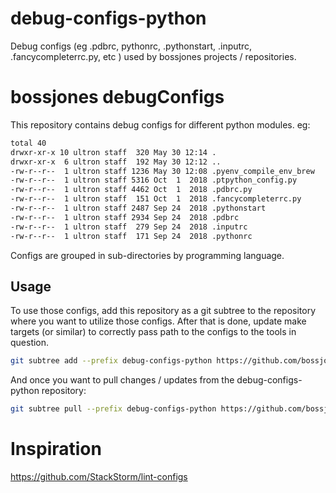 # debug-configs-python
Debug configs (eg .pdbrc, pythonrc, .pythonstart, .inputrc, .fancycompleterrc.py, etc ) used by bossjones projects / repositories.

# bossjones debugConfigs

This repository contains debug configs for different python modules. eg:

```bash
total 40
drwxr-xr-x 10 ultron staff  320 May 30 12:14 .
drwxr-xr-x  6 ultron staff  192 May 30 12:12 ..
-rw-r--r--  1 ultron staff 1236 May 30 12:08 .pyenv_compile_env_brew
-rw-r--r--  1 ultron staff 5316 Oct  1  2018 .ptpython_config.py
-rw-r--r--  1 ultron staff 4462 Oct  1  2018 .pdbrc.py
-rw-r--r--  1 ultron staff  151 Oct  1  2018 .fancycompleterrc.py
-rw-r--r--  1 ultron staff 2487 Sep 24  2018 .pythonstart
-rw-r--r--  1 ultron staff 2934 Sep 24  2018 .pdbrc
-rw-r--r--  1 ultron staff  279 Sep 24  2018 .inputrc
-rw-r--r--  1 ultron staff  171 Sep 24  2018 .pythonrc
```

Configs are grouped in sub-directories by programming language.

## Usage

To use those configs, add this repository as a git subtree to the repository
where you want to utilize those configs. After that is done, update make
targets (or similar) to correctly pass path to the configs to the tools
in question.

```bash
git subtree add --prefix debug-configs-python https://github.com/bossjones/debug-configs-python.git master --squash
```

And once you want to pull changes / updates from the debug-configs-python repository:

```bash
git subtree pull --prefix debug-configs-python https://github.com/bossjones/debug-configs-python.git master --squash
```

# Inspiration

https://github.com/StackStorm/lint-configs
